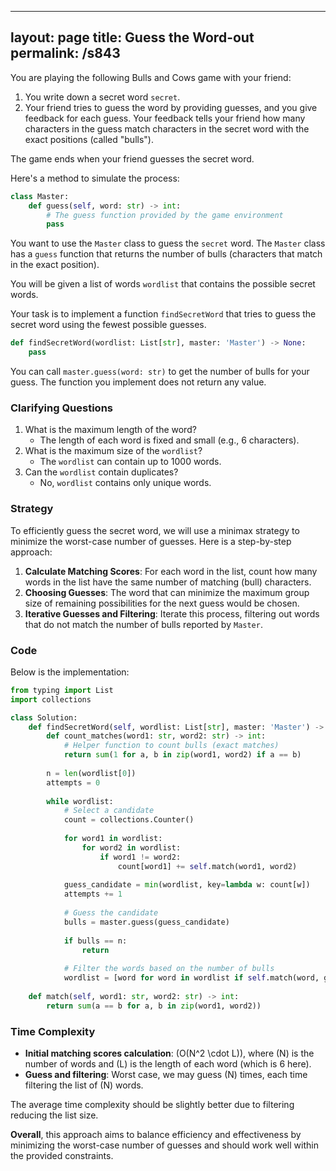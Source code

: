 
---
layout: page
title:  Guess the Word-out
permalink: /s843
---

You are playing the following Bulls and Cows game with your friend:

1. You write down a secret word `secret`.
2. Your friend tries to guess the word by providing guesses, and you give feedback for each guess. Your feedback tells your friend how many characters in the guess match characters in the secret word with the exact positions (called "bulls").

The game ends when your friend guesses the secret word.

Here's a method to simulate the process:

```python
class Master:
    def guess(self, word: str) -> int:
        # The guess function provided by the game environment
        pass
```

You want to use the `Master` class to guess the `secret` word. The `Master` class has a `guess` function that returns the number of bulls (characters that match in the exact position).

You will be given a list of words `wordlist` that contains the possible secret words.

Your task is to implement a function `findSecretWord` that tries to guess the secret word using the fewest possible guesses.

```python
def findSecretWord(wordlist: List[str], master: 'Master') -> None:
    pass
```

You can call `master.guess(word: str)` to get the number of bulls for your guess. The function you implement does not return any value.

### Clarifying Questions

1. What is the maximum length of the word?
   - The length of each word is fixed and small (e.g., 6 characters).
2. What is the maximum size of the `wordlist`?
   - The `wordlist` can contain up to 1000 words.
3. Can the `wordlist` contain duplicates?
   - No, `wordlist` contains only unique words.

### Strategy

To efficiently guess the secret word, we will use a minimax strategy to minimize the worst-case number of guesses. Here is a step-by-step approach:

1. **Calculate Matching Scores**: For each word in the list, count how many words in the list have the same number of matching (bull) characters.
2. **Choosing Guesses**: The word that can minimize the maximum group size of remaining possibilities for the next guess would be chosen.
3. **Iterative Guesses and Filtering**: Iterate this process, filtering out words that do not match the number of bulls reported by `Master`.

### Code

Below is the implementation:

```python
from typing import List
import collections

class Solution:
    def findSecretWord(self, wordlist: List[str], master: 'Master') -> None:
        def count_matches(word1: str, word2: str) -> int:
            # Helper function to count bulls (exact matches)
            return sum(1 for a, b in zip(word1, word2) if a == b)
        
        n = len(wordlist[0])
        attempts = 0
        
        while wordlist:
            # Select a candidate
            count = collections.Counter()
            
            for word1 in wordlist:
                for word2 in wordlist:
                    if word1 != word2:
                        count[word1] += self.match(word1, word2)
            
            guess_candidate = min(wordlist, key=lambda w: count[w])
            attempts += 1
            
            # Guess the candidate
            bulls = master.guess(guess_candidate)
            
            if bulls == n:
                return
            
            # Filter the words based on the number of bulls
            wordlist = [word for word in wordlist if self.match(word, guess_candidate) == bulls]
    
    def match(self, word1: str, word2: str) -> int:
        return sum(a == b for a, b in zip(word1, word2))
```

### Time Complexity

- **Initial matching scores calculation**: \(O(N^2 \cdot L)\), where \(N\) is the number of words and \(L\) is the length of each word (which is 6 here).
- **Guess and filtering**: Worst case, we may guess \(N\) times, each time filtering the list of \(N\) words.

The average time complexity should be slightly better due to filtering reducing the list size.

**Overall**, this approach aims to balance efficiency and effectiveness by minimizing the worst-case number of guesses and should work well within the provided constraints.